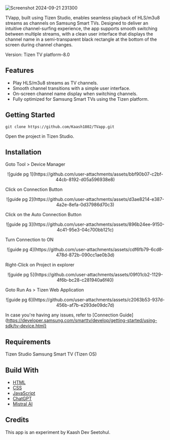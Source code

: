 ![Screenshot 2024-09-21 231300](https://github.com/user-attachments/assets/dc03b03a-9b65-47a5-9bb0-2c3922415827)

TVapp, built using Tizen Studio, enables seamless playback of HLS/m3u8 streams as channels on Samsung Smart TVs. Designed to deliver an intuitive channel-surfing experience, the app supports smooth switching between multiple streams, with a clean user interface that displays the channel name in a semi-transparent black rectangle at the bottom of the screen during channel changes.

Version: Tizen TV platform-8.0

## Features
  - Play HLS/m3u8 streams as TV channels.
  - Smooth channel transitions with a simple user interface.
  - On-screen channel name display when switching channels.
  - Fully optimized for Samsung Smart TVs using the Tizen platform.

## Getting Started
```
git clone https://github.com/Kaash1802/TVapp.git
```
Open the project in Tizen Studio.

## Installation
Goto Tool > Device Manager
<p align="middle">
 ![guide pg 1](https://github.com/user-attachments/assets/bbf90b07-c2bf-44cb-8192-d05a596938e8)
</p>

Click on Connection Button
<p align="middle">
![guide pg 2](https://github.com/user-attachments/assets/d3ae8214-e387-4a2e-8efa-0d37986d70c3)
</p>

Click on the Auto Connection Button
<p align="middle">
  ![guide pg 3](https://github.com/user-attachments/assets/896b24ee-9150-4c41-95e3-04c700bb121c)
</p>

Turn Connection to ON
<p align="middle">
![guide pg 4](https://github.com/user-attachments/assets/cdf6fb79-6cd8-478d-872b-090cc1ae0b3d)
</p>

Right-Click on Project in explorer
<p align="middle">
![guide pg 5](https://github.com/user-attachments/assets/09f01cb2-1129-4f6b-bc28-c281940a6f40)
</p>

Goto Run As > Tizen Web Application
<p align="middle">
![guide pg 6](https://github.com/user-attachments/assets/c2063b53-937d-456b-af7b-e293de09dc7d)
</p>

In case you're having any issues, refer to [Connection Guide](https://developer.samsung.com/smarttv/develop/getting-started/using-sdk/tv-device.html}

## Requirements
Tizen Studio
Samsung Smart TV (Tizen OS)

## Build With
  - [HTML](https://www.w3schools.com/html/)
  - [CSS](https://www.w3schools.com/css/)
  - [JavaScript](https://www.w3schools.com/js/)
  - [ChatGPT](https://chatgpt.com/)
  - [Mistral AI](https://mistral.ai/)

## Credits
This app is an experiment by Kaash Dev Seetohul.
